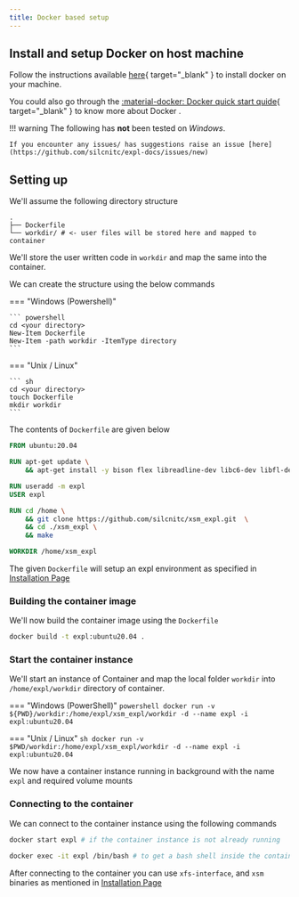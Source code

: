 ```yaml
---
title: Docker based setup
---
```


## Install and setup Docker on host machine

Follow the instructions available [here](https://docs.docker.com/get-docker/){ target="_blank" } to install docker on your machine.

You could also go through the [:material-docker: Docker quick start quide](https://docs.docker.com/get-started/){ target="_blank" }  to know more about Docker .

!!! warning
    The following has **not** been tested on _Windows_.
    
    If you encounter any issues/ has suggestions raise an issue [here](https://github.com/silcnitc/expl-docs/issues/new)

## Setting up

We'll assume the following directory structure

``` plaintext
.
├── Dockerfile
└── workdir/ # <- user files will be stored here and mapped to container
```

We'll store the user written code in `workdir` and map the same into the container.

We can create the structure using the below commands

=== "Windows (Powershell)"

    ``` powershell
    cd <your directory>
    New-Item Dockerfile
    New-Item -path workdir -ItemType directory
    ```

=== "Unix / Linux"

    ``` sh
    cd <your directory>
    touch Dockerfile
    mkdir workdir
    ```

The contents of `Dockerfile` are given below

``` Dockerfile
FROM ubuntu:20.04

RUN apt-get update \
    && apt-get install -y bison flex libreadline-dev libc6-dev libfl-dev wget vim make gcc curl git build-essential

RUN useradd -m expl
USER expl

RUN cd /home \
    && git clone https://github.com/silcnitc/xsm_expl.git  \
    && cd ./xsm_expl \
    && make

WORKDIR /home/xsm_expl
```

The given `Dockerfile` will setup an expl environment as specified in [Installation Page](./install.md)

### Building the container image

We'll now build the container image using the `Dockerfile`

```sh
docker build -t expl:ubuntu20.04 .
```

### Start the container instance

We'll start an instance of Container and map the local folder `workdir` into `/home/expl/workdir` directory of container.

=== "Windows (PowerShell)"
    ``` powershell
    docker run -v ${PWD}/workdir:/home/expl/xsm_expl/workdir -d --name expl -i expl:ubuntu20.04
    ```

=== "Unix / Linux"
    ``` sh
    docker run -v $PWD/workdir:/home/expl/xsm_expl/workdir -d --name expl -i expl:ubuntu20.04 
    ```

We now have a container instance running in background with the name `expl` and required volume mounts

### Connecting to the container

We can connect to the container instance using the following commands

```sh
docker start expl # if the container instance is not already running

docker exec -it expl /bin/bash # to get a bash shell inside the container
```

After connecting to the container you can use `xfs-interface`, and `xsm` binaries as mentioned in [Installation Page](./install.md)